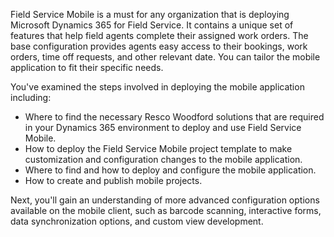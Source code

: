 Field Service Mobile is a must for any organization that is deploying Microsoft Dynamics 365 for Field Service.  It contains a unique set of features that help field agents complete their assigned work orders. The base configuration provides agents easy access to their bookings, work orders, time off requests, and other relevant date. You can tailor the mobile application to fit their specific needs. 

You've examined the steps involved in deploying the mobile application including:

- Where to find the necessary Resco Woodford solutions that are required in your Dynamics 365 environment to deploy and use Field Service Mobile.
- How to deploy the Field Service Mobile project template to make customization and configuration changes to the mobile application.
- Where to find and how to deploy and configure the mobile application.
- How to create and publish mobile projects. 

Next, you'll gain an understanding of more advanced configuration options available on the mobile client, such as barcode scanning, interactive forms, data synchronization options, and custom view development. 
